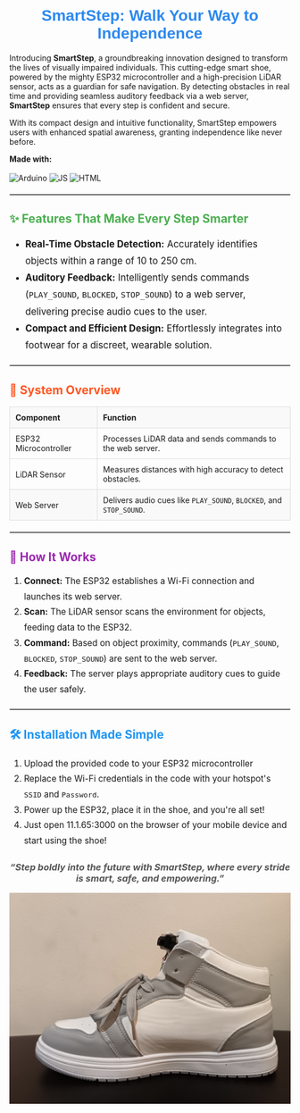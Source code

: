 <h1 style="text-align: center; color: #2d89ef; font-family: 'Arial', sans-serif;">SmartStep: Walk Your Way to Independence</h1>

Introducing <strong>SmartStep</strong>, a groundbreaking innovation designed to transform the lives of visually impaired individuals. This cutting-edge smart shoe, powered by the mighty ESP32 microcontroller and a high-precision LiDAR sensor, acts as a guardian for safe navigation. By detecting obstacles in real time and providing seamless auditory feedback via a web server, <strong>SmartStep</strong> ensures that every step is confident and secure. 

With its compact design and intuitive functionality, SmartStep empowers users with enhanced spatial awareness, granting independence like never before.

**Made with:**
<br>
<br>
![Arduino](https://img.shields.io/badge/Arduino-00979D?style=for-the-badge&logo=Arduino&logoColor=white)
![JS](https://img.shields.io/badge/JavaScript-323330?style=for-the-badge&logo=javascript&logoColor=F7DF1E)
![HTML](https://img.shields.io/badge/HTML5-E34F26?style=for-the-badge&logo=html5&logoColor=white)

<hr style="border: 1px solid #ccc; margin: 20px 0;">

<h2 style="color: #4CAF50;">✨ Features That Make Every Step Smarter</h2>
<ul style="font-size: 1.2em; line-height: 1.8;">
  <li><strong>Real-Time Obstacle Detection:</strong> Accurately identifies objects within a range of 10 to 250 cm.</li>
  <li><strong>Auditory Feedback:</strong> Intelligently sends commands (<code>PLAY_SOUND</code>, <code>BLOCKED</code>, <code>STOP_SOUND</code>) to a web server, delivering precise audio cues to the user.</li>
  <li><strong>Compact and Efficient Design:</strong> Effortlessly integrates into footwear for a discreet, wearable solution.</li>
</ul>

<hr style="border: 1px solid #ccc; margin: 20px 0;">

<h2 style="color: #FF5722;">🔧 System Overview</h2>
<table style="width: 100%; border-collapse: collapse; text-align: left; font-size: 1em;">
  <tr style="background-color: #f9f9f9;">
    <th style="padding: 10px; border: 1px solid #ddd;">Component</th>
    <th style="padding: 10px; border: 1px solid #ddd;">Function</th>
  </tr>
  <tr>
    <td style="padding: 10px; border: 1px solid #ddd;">ESP32 Microcontroller</td>
    <td style="padding: 10px; border: 1px solid #ddd;">Processes LiDAR data and sends commands to the web server.</td>
  </tr>
  <tr>
    <td style="padding: 10px; border: 1px solid #ddd;">LiDAR Sensor</td>
    <td style="padding: 10px; border: 1px solid #ddd;">Measures distances with high accuracy to detect obstacles.</td>
  </tr>
  <tr style="background-color: #f9f9f9;">
    <td style="padding: 10px; border: 1px solid #ddd;">Web Server</td>
    <td style="padding: 10px; border: 1px solid #ddd;">Delivers audio cues like <code>PLAY_SOUND</code>, <code>BLOCKED</code>, and <code>STOP_SOUND</code>.</td>
  </tr>
</table>

<hr style="border: 1px solid #ccc; margin: 20px 0;">

<h2 style="color: #9C27B0;">🚀 How It Works</h2>
<ol style="font-size: 1.1em; line-height: 1.8;">
  <li><strong>Connect:</strong> The ESP32 establishes a Wi-Fi connection and launches its web server.</li>
  <li><strong>Scan:</strong> The LiDAR sensor scans the environment for objects, feeding data to the ESP32.</li>
  <li><strong>Command:</strong> Based on object proximity, commands (<code>PLAY_SOUND</code>, <code>BLOCKED</code>, <code>STOP_SOUND</code>) are sent to the web server.</li>
  <li><strong>Feedback:</strong> The server plays appropriate auditory cues to guide the user safely.</li>
</ol>

<hr style="border: 1px solid #ccc; margin: 20px 0;">

<h2 style="color: #2196F3;">🛠️ Installation Made Simple</h2>
<ol style="font-size: 1.1em; line-height: 1.8;">
  <li>Upload the provided code to your ESP32 microcontroller</li>
  <li>Replace the Wi-Fi credentials in the code with your hotspot's <code>SSID</code> and <code>Password</code>.</li>
  <li>Power up the ESP32, place it in the shoe, and you're all set!</li>
  <li>Just open 11.1.65:3000 on the browser of your mobile device and start using the shoe!</li>
</ol>

<h3 style="text-align: center; font-style: italic; color: #555;">“Step boldly into the future with SmartStep, where every stride is smart, safe, and empowering.”</h3>

![SmartStep: Innovative Assistive Shoe](readme-image.jpg)
